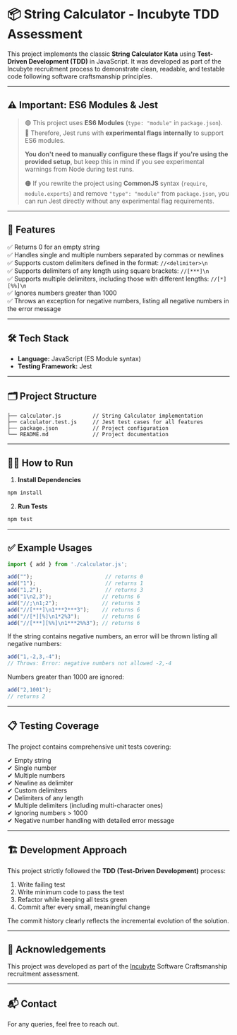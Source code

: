 
# 📦 String Calculator - Incubyte TDD Assessment

This project implements the classic **String Calculator Kata** using **Test-Driven Development (TDD)** in JavaScript. It was developed as part of the Incubyte recruitment process to demonstrate clean, readable, and testable code following software craftsmanship principles.

---

## ⚠️ Important: ES6 Modules & Jest

> 🟢 This project uses **ES6 Modules** (`type: "module"` in `package.json`).  
> 🔧 Therefore, Jest runs with **experimental flags internally** to support ES6 modules.  
>  
> **You don't need to manually configure these flags if you're using the provided setup**, but keep this in mind if you see experimental warnings from Node during test runs.  
>  
> 🟠 If you rewrite the project using **CommonJS** syntax (`require`, `module.exports`) and remove `"type": "module"` from `package.json`, you can run Jest directly without any experimental flag requirements.  

---

## 🚀 Features

✅ Returns 0 for an empty string  
✅ Handles single and multiple numbers separated by commas or newlines  
✅ Supports custom delimiters defined in the format: `//<delimiter>\n`  
✅ Supports delimiters of any length using square brackets: `//[***]\n`  
✅ Supports multiple delimiters, including those with different lengths: `//[*][%%]\n`  
✅ Ignores numbers greater than 1000  
✅ Throws an exception for negative numbers, listing all negative numbers in the error message  

---

## 🛠️ Tech Stack

- **Language:** JavaScript (ES Module syntax)  
- **Testing Framework:** Jest  

---

## 🗂️ Project Structure

```
├── calculator.js          // String Calculator implementation
├── calculator.test.js     // Jest test cases for all features
├── package.json           // Project configuration
└── README.md              // Project documentation
```

---

## 🧑‍💻 How to Run

1. **Install Dependencies**

```bash
npm install
```

2. **Run Tests**

```bash
npm test
```

---


## ✅ Example Usages

```js
import { add } from './calculator.js';

add("");                       // returns 0
add("1");                      // returns 1
add("1,2");                    // returns 3
add("1\n2,3");                // returns 6
add("//;\n1;2");              // returns 3
add("//[***]\n1***2***3");    // returns 6
add("//[*][%]\n1*2%3");       // returns 6
add("//[***][%%]\n1***2%%3"); // returns 6
```

If the string contains negative numbers, an error will be thrown listing all negative numbers:

```js
add("1,-2,3,-4");  
// Throws: Error: negative numbers not allowed -2,-4
```

Numbers greater than 1000 are ignored:

```js
add("2,1001");  
// returns 2
```

---

## 📋 Testing Coverage

The project contains comprehensive unit tests covering:

✔ Empty string  
✔ Single number  
✔ Multiple numbers  
✔ Newline as delimiter  
✔ Custom delimiters  
✔ Delimiters of any length  
✔ Multiple delimiters (including multi-character ones)  
✔ Ignoring numbers > 1000  
✔ Negative number handling with detailed error message  

---

## 🏗️ Development Approach

This project strictly followed the **TDD (Test-Driven Development)** process:

1. Write failing test  
2. Write minimum code to pass the test  
3. Refactor while keeping all tests green  
4. Commit after every small, meaningful change  

The commit history clearly reflects the incremental evolution of the solution.

---

## 🤝 Acknowledgements

This project was developed as part of the [Incubyte](https://www.incubyte.co/) Software Craftsmanship recruitment assessment.

---

## 📬 Contact

For any queries, feel free to reach out.
